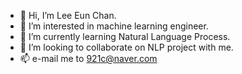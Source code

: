- 👋 Hi, I’m Lee Eun Chan.
- 👀 I’m interested in machine learning engineer.
- 🌱 I’m currently learning Natural Language Process.
- 💞️ I’m looking to collaborate on NLP project with me.
- 📫 e-mail me to 921c@naver.com

<!---
leeeunch/leeeunch is a ✨ special ✨ repository because its `README.md` (this file) appears on your GitHub profile.
You can click the Preview link to take a look at your changes.
--->
